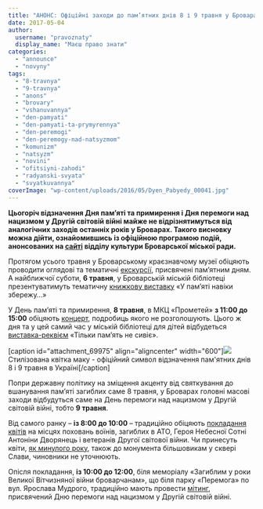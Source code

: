 ```yaml
---
title: "АНОНС: Офіційні заходи до пам’ятних днів 8 і 9 травня у Броварах"
date: 2017-05-04
author: 
  username: "pravoznaty"
  display_name: "Маєш право знати"
categories: 
  - "announce"
  - "novyny"
tags: 
  - "8-travnya"
  - "9-travnya"
  - "anons"
  - "brovary"
  - "vshanuvannya"
  - "den-pamyati"
  - "den-pamyati-ta-prymyrennya"
  - "den-peremogi"
  - "den-peremogy-nad-natsyzmom"
  - "komunizm"
  - "natsyzm"
  - "novini"
  - "ofitsiyni-zahodi"
  - "radyanski-svyata"
  - "svyatkuvannya"
coverImage: "wp-content/uploads/2016/05/Dyen_Pabyedy_00041.jpg"
---
```


**Цьогоріч відзначення Дня пам’яті та примирення і Дня перемоги над нацизмом у Другій світовій війні майже не відрізнятимуться від аналогічних заходів останніх років у Броварах. Такого висновку можна дійти, ознайомившись із офіційною програмою подій, анонсованих на [сайті](https://www.kulturabr.kiev.ua/) відділу культури Броварської міської ради.**

Протягом усього травня у Броварському краєзнавчому музеї обіцяють проводити оглядові та тематичні [екскурсії](https://www.kulturabr.kiev.ua/content/provedennya-oglyadovyh-ta-tematychnyh-ekskursiy-do-dnya-pamyati-ta-prymyrennya-ta-dnyu), присвячені пам’ятним дням. А найближчої суботи, **6 травня**, у Броварській міській бібліотеці презентуватимуть тематичну [книжкову виставку](https://www.kulturabr.kiev.ua/content/u-pamyati-naviky-zberezhu-tematychna-knyzhkova-vystavka-do-dnya-pamyati-ta-prymyrennya-ta) «У пам’яті навіки збережу…»

У День пам’яті та примирення, **8 травня**, в МКЦ «Прометей» **з 11:00 до 15:00** обіцяють [концерт](https://www.kulturabr.kiev.ua/content/koncert-do-dnya-pamyati-ta-prymyrennya), подробиць якого не розголошують. Цього ж дня та у цей самий час у міській бібліотеці для дітей відбудеться [виставка-реквієм](https://www.kulturabr.kiev.ua/content/vystavka-rekviyem-tilky-pamyat-ne-syviye-pryurochena-do-dnya-pamyati-ta-prymyrennya-ta-dnyu) «Тільки пам’ять не сивіє».

\[caption id="attachment\_69975" align="aligncenter" width="600"\][![](https://mpz.brovary.org/wp-content/uploads/2017/05/1.jpg)](https://mpz.brovary.org/wp-content/uploads/2017/05/1.jpg) Стилізована квітка маку - офіційний символ відзначення пам'ятних днів 8 і 9 травня в Україні\[/caption\]

Попри державну політику на зміщення акценту від святкування до вшанування пам’яті загиблих саме 8 травня, у Броварах головні масові заходи відбудуться саме на День перемоги над нацизмом у Другій світовій війні, тобто **9 травня**.

Від самого ранку – **із 8:00 до 10:00** – традиційно обіцяють [покладання квітів](https://www.kulturabr.kiev.ua/content/pokladannya-kvitiv-na-miscya-pohovan-voyiniv-zagyblyh-v-ato-geroya-nebesnoyi-sotni-dvoryanec) на місцях поховань воїнів, загиблих в АТО, Героя Небесної Сотні Антоніни Дворянець і ветеранів Другої світової війни. Чи принесуть квіти, [як минулого року](https://mpz.brovary.org/shlyah-vid-svyata-do-vshanuvannya-pam-yati-abo-yak-u-brovarah-vidznachaly-den-peremogy-nad-natsyzmom-fotoreportazh/), також до монумента більшовикам у сквері Слави, чиновники не уточнюють.

Опісля покладання, **із 10:00 до 12:00**, біля меморіалу «Загиблим у роки Великої Вітчизняної війни броварчанам», що біля парку «Перемога» по вул. Ярослава Мудрого, традиційно мають провести [мітинг](https://www.kulturabr.kiev.ua/content/mityng-prysvyachenyy-dnyu-peremogy-nad-nacyzmom-u-drugiy-svitoviy-viyni), присвячений Дню перемоги над нацизмом у Другій світовій війні.
